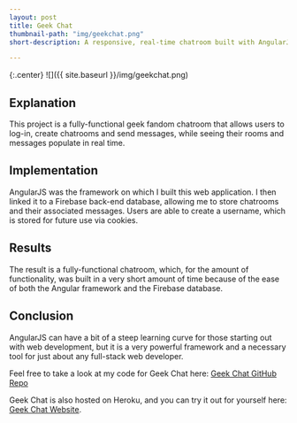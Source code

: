 ```yaml
---
layout: post
title: Geek Chat
thumbnail-path: "img/geekchat.png"
short-description: A responsive, real-time chatroom built with AngularJS and Firebase.

---
```


{:.center}
![]({{ site.baseurl }}/img/geekchat.png)

## Explanation

This project is a fully-functional geek fandom chatroom that allows users to log-in, create chatrooms and send messages, while seeing their rooms and messages populate in real time.

## Implementation

AngularJS was the framework on which I built this web application. I then linked it to a Firebase back-end database, allowing me to store chatrooms and their associated messages. Users are able to create a username, which is stored for future use via cookies.

## Results

The result is a fully-functional chatroom, which, for the amount of functionality, was built in a very short amount of time because of the ease of both the Angular framework and the Firebase database.

## Conclusion

AngularJS can have a bit of a steep learning curve for those starting out with web development, but it is a very powerful framework and a necessary tool for just about any full-stack web developer.

Feel free to take a look at my code for Geek Chat here: [Geek Chat GitHub Repo](https://github.com/logangingerich/geek-chat)

Geek Chat is also hosted on Heroku, and you can try it out for yourself here: [Geek Chat Website](https://dry-earth-80515.herokuapp.com/).
